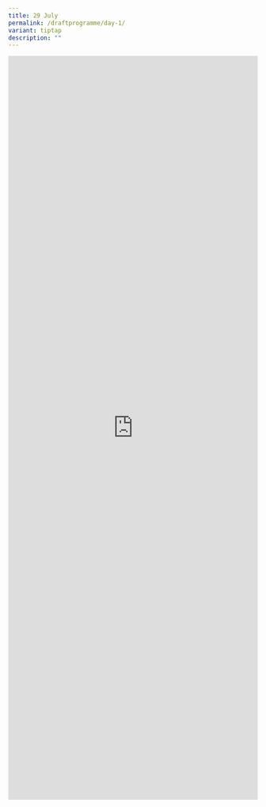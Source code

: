 ```yaml
---
title: 29 July
permalink: /draftprogramme/day-1/
variant: tiptap
description: ""
---
```

<div class="iframe-wrapper">
<iframe style="border: none;" height="1500px" width="100%" allowfullscreen="true" frameborder="0" src="https://docs.google.com/document/d/e/2PACX-1vS5mDSkXW1IOt2nnAu83wZqm8U3vLVbIWRe0My7rD4TicYofRVESgWc_qnVSnhi3UiJedYP-_nj9LhS/pub?embedded=true"></iframe>
</div>
<p></p>